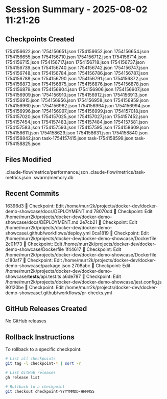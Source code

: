 # Session Summary - 2025-08-02 11:21:26

## Checkpoints Created
1754156622.json
1754156651.json
1754156652.json
1754156654.json
1754156655.json
1754156710.json
1754156712.json
1754156714.json
1754156715.json
1754156717.json
1754156718.json
1754156737.json
1754156739.json
1754156740.json
1754156742.json
1754156747.json
1754156748.json
1754156784.json
1754156786.json
1754156787.json
1754156788.json
1754156790.json
1754156791.json
1754156872.json
1754156873.json
1754156875.json
1754156876.json
1754156878.json
1754156879.json
1754156904.json
1754156906.json
1754156907.json
1754156909.json
1754156910.json
1754156912.json
1754156913.json
1754156915.json
1754156956.json
1754156958.json
1754156959.json
1754156960.json
1754156962.json
1754156964.json
1754156994.json
1754156996.json
1754156997.json
1754156999.json
1754157018.json
1754157020.json
1754157025.json
1754157027.json
1754157452.json
1754157454.json
1754157483.json
1754157484.json
1754157581.json
1754157583.json
1754157593.json
1754157595.json
1754158609.json
1754158611.json
1754158629.json
1754158631.json
1754158840.json
1754158842.json
task-1754157415.json
task-1754158599.json
task-1754158825.json

## Files Modified
.claude-flow/metrics/performance.json
.claude-flow/metrics/task-metrics.json
.swarm/memory.db

## Recent Commits
16396d3 🔖 Checkpoint: Edit /home/murr2k/projects/docker-dev/docker-demo-showcase/docs/DEPLOYMENT.md
78070dd 🔖 Checkpoint: Edit /home/murr2k/projects/docker-dev/docker-demo-showcase/docs/DEPLOYMENT.md
2e7cb21 🔖 Checkpoint: Edit /home/murr2k/projects/docker-dev/docker-demo-showcase/.github/workflows/deploy.yml
0ca1819 🔖 Checkpoint: Edit /home/murr2k/projects/docker-dev/docker-demo-showcase/Dockerfile
2c01f73 🔖 Checkpoint: Edit /home/murr2k/projects/docker-dev/docker-demo-showcase/Dockerfile
1f44617 🔖 Checkpoint: Edit /home/murr2k/projects/docker-dev/docker-demo-showcase/Dockerfile
c180af7 🔖 Checkpoint: Edit /home/murr2k/projects/docker-dev/docker-demo-showcase/package.json
2708abc 🔖 Checkpoint: Edit /home/murr2k/projects/docker-dev/docker-demo-showcase/__tests__/api.test.ts
a6de787 🔖 Checkpoint: Edit /home/murr2k/projects/docker-dev/docker-demo-showcase/jest.config.js
80120be 🔖 Checkpoint: Edit /home/murr2k/projects/docker-dev/docker-demo-showcase/.github/workflows/pr-checks.yml

## GitHub Releases Created
No GitHub releases

## Rollback Instructions
To rollback to a specific checkpoint:
```bash
# List all checkpoints
git tag -l checkpoint-* | sort -r

# List GitHub releases
gh release list

# Rollback to a checkpoint
git checkout checkpoint-YYYYMMDD-HHMMSS
```
